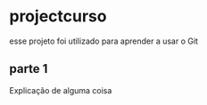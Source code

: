 # projectcurso

esse projeto foi utilizado para aprender a usar o Git 

## parte 1

Explicação de alguma coisa 